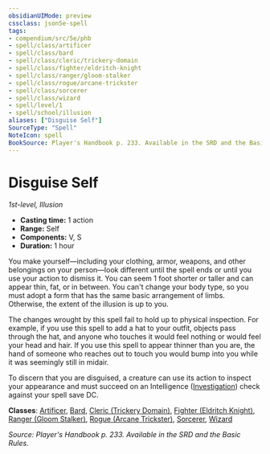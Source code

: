 ```yaml
---
obsidianUIMode: preview
cssclass: json5e-spell
tags:
- compendium/src/5e/phb
- spell/class/artificer
- spell/class/bard
- spell/class/cleric/trickery-domain
- spell/class/fighter/eldritch-knight
- spell/class/ranger/gloom-stalker
- spell/class/rogue/arcane-trickster
- spell/class/sorcerer
- spell/class/wizard
- spell/level/1
- spell/school/illusion
aliases: ["Disguise Self"]
SourceType: "Spell"
NoteIcon: spell
BookSource: Player's Handbook p. 233. Available in the SRD and the Basic Rules.
---
```

# Disguise Self
*1st-level, Illusion*  

- **Casting time:** 1 action
- **Range:** Self
- **Components:** V, S
- **Duration:** 1 hour

You make yourself—including your clothing, armor, weapons, and other belongings on your person—look different until the spell ends or until you use your action to dismiss it. You can seem 1 foot shorter or taller and can appear thin, fat, or in between. You can't change your body type, so you must adopt a form that has the same basic arrangement of limbs. Otherwise, the extent of the illusion is up to you.

The changes wrought by this spell fail to hold up to physical inspection. For example, if you use this spell to add a hat to your outfit, objects pass through the hat, and anyone who touches it would feel nothing or would feel your head and hair. If you use this spell to appear thinner than you are, the hand of someone who reaches out to touch you would bump into you while it was seemingly still in midair.

To discern that you are disguised, a creature can use its action to inspect your appearance and must succeed on an Intelligence ([Investigation](/3-Mechanics/CLI/rules/skills.md#Investigation)) check against your spell save DC.

**Classes**: [Artificer](/3-Mechanics/CLI/classes/artificer-tce.md), [Bard](/3-Mechanics/CLI/classes/bard.md), [Cleric (Trickery Domain)](/3-Mechanics/CLI/classes/cleric-trickery-domain.md), [Fighter (Eldritch Knight)](/3-Mechanics/CLI/classes/fighter-eldritch-knight.md), [Ranger (Gloom Stalker)](/3-Mechanics/CLI/classes/ranger-gloom-stalker-xge.md), [Rogue (Arcane Trickster)](/3-Mechanics/CLI/classes/rogue-arcane-trickster.md), [Sorcerer](/3-Mechanics/CLI/classes/sorcerer.md), [Wizard](/3-Mechanics/CLI/classes/wizard.md)

*Source: Player's Handbook p. 233. Available in the SRD and the Basic Rules.*